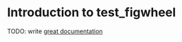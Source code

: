 # Introduction to test_figwheel

TODO: write [great documentation](http://jacobian.org/writing/what-to-write/)
